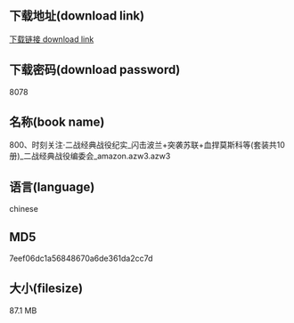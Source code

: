 ## 下载地址(download link)
[下载链接 download link](https://voluble-croquembouche-d321dc.netlify.app/?s=800%E3%80%81%E6%97%B6%E5%88%BB%E5%85%B3%E6%B3%A8%C2%B7%E4%BA%8C%E6%88%98%E7%BB%8F%E5%85%B8%E6%88%98%E5%BD%B9%E7%BA%AA%E5%AE%9E_%E9%97%AA%E5%87%BB%E6%B3%A2%E5%85%B0%2B%E7%AA%81%E8%A2%AD%E8%8B%8F%E8%81%94%2B%E8%A1%80%E6%8D%8D%E8%8E%AB%E6%96%AF%E7%A7%91%E7%AD%89%28%E5%A5%97%E8%A3%85%E5%85%B110%E5%86%8C%29_%E4%BA%8C%E6%88%98%E7%BB%8F%E5%85%B8%E6%88%98%E5%BD%B9%E7%BC%96%E5%A7%94%E4%BC%9A_amazon.azw3)

## 下载密码(download password)
8078

## 名称(book name)
800、时刻关注·二战经典战役纪实_闪击波兰+突袭苏联+血捍莫斯科等(套装共10册)_二战经典战役编委会_amazon.azw3.azw3

## 语言(language)
chinese

## MD5
7eef06dc1a56848670a6de361da2cc7d

## 大小(filesize)
87.1 MB
